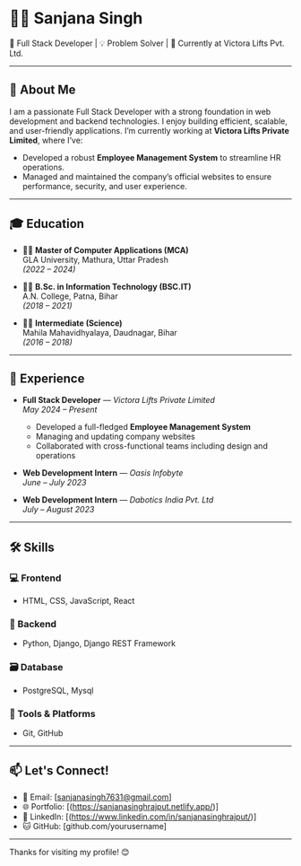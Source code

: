 # 👩‍💻 Sanjana Singh

🚀 Full Stack Developer | 💡 Problem Solver | 💼 Currently at Victora Lifts Pvt. Ltd.

---

## 👋 About Me

I am a passionate Full Stack Developer with a strong foundation in web development and backend technologies. I enjoy building efficient, scalable, and user-friendly applications. I’m currently working at **Victora Lifts Private Limited**, where I’ve:

- Developed a robust **Employee Management System** to streamline HR operations.
- Managed and maintained the company’s official websites to ensure performance, security, and user experience.

---

## 🎓 Education

- 🧑‍🎓 **Master of Computer Applications (MCA)**  
  GLA University, Mathura, Uttar Pradesh  
  *(2022 – 2024)*

- 🧑‍🎓 **B.Sc. in Information Technology (BSC.IT)**  
  A.N. College, Patna, Bihar  
  *(2018 – 2021)*

- 🧑‍🎓 **Intermediate (Science)**  
  Mahila Mahavidhyalaya, Daudnagar, Bihar  
  *(2016 – 2018)*

---

## 💼 Experience

- **Full Stack Developer** — *Victora Lifts Private Limited*  
  *May 2024 – Present*  
  - Developed a full-fledged **Employee Management System**
  - Managing and updating company websites
  - Collaborated with cross-functional teams including design and operations

- **Web Development Intern** — *Oasis Infobyte*  
  *June – July 2023*

- **Web Development Intern** — *Dabotics India Pvt. Ltd*  
  *July – August 2023*


---

## 🛠️ Skills

### 💻 Frontend
- HTML, CSS, JavaScript, React

### 🧠 Backend
- Python, Django, Django REST Framework

### 🗃️ Database
- PostgreSQL, Mysql

### 🔧 Tools & Platforms
- Git, GitHub

---

## 📫 Let's Connect!

- 📧 Email: [sanjanasingh7631@gmail.com]
- 🌐 Portfolio: [(https://sanjanasinghrajput.netlify.app/)]
- 💼 LinkedIn: [(https://www.linkedin.com/in/sanjanasinghrajput/)]
- 🐱 GitHub: [github.com/yourusername]

---

Thanks for visiting my profile! 😊
